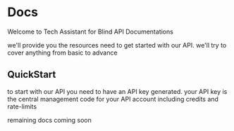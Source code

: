 # Docs
Welcome to Tech Assistant for Blind API Documentations

we'll provide you the resources need to get started with our API. we'll try to cover anything from basic to advance
## QuickStart
to start with our API you need to have an API key generated. your API key is the central management code for your API account including credits and rate-limits

remaining docs coming soon
